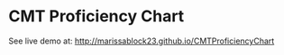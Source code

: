 CMT Proficiency Chart
===========

See live demo at: http://marissablock23.github.io/CMTProficiencyChart
